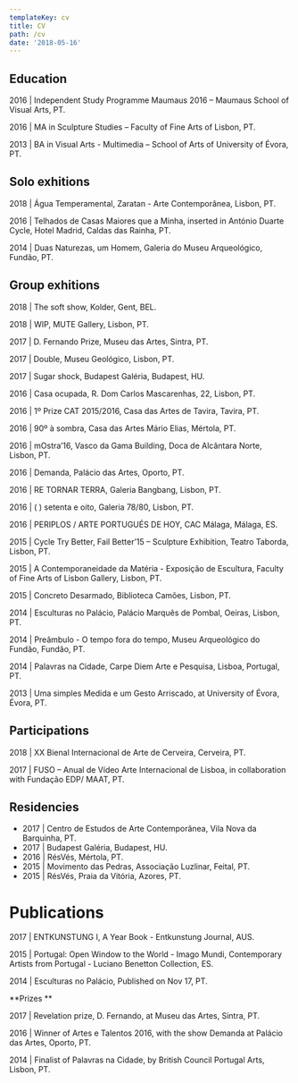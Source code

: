 ```yaml
---
templateKey: cv
title: CV
path: /cv
date: '2018-05-16'
---
```

## Education

2016 | Independent Study Programme Maumaus 2016 – Maumaus School of Visual Arts, PT. 

2016 | MA in Sculpture Studies – Faculty of Fine Arts of Lisbon, PT.

2013 | BA in Visual Arts - Multimedia – School of Arts of University of Évora, PT.



## Solo exhitions

2018 | Água Temperamental, Zaratan - Arte Contemporânea, Lisbon, PT. 

2016 | Telhados de Casas Maiores que a Minha, inserted in António Duarte Cycle, Hotel Madrid, Caldas das Rainha, PT. 

2014 | Duas Naturezas, um Homem, Galeria do Museu Arqueológico, Fundão, PT.



## Group exhitions 

2018 | The soft show, Kolder, Gent, BEL. 

2018 | WIP, MUTE Gallery, Lisbon, PT. 

2017 | D. Fernando Prize, Museu das Artes, Sintra, PT. 

2017 | Double, Museu Geológico, Lisbon, PT. 

2017 | Sugar shock, Budapest Galéria, Budapest, HU. 

2016 | Casa ocupada, R. Dom Carlos Mascarenhas, 22, Lisbon, PT. 

2016 | 1º Prize CAT 2015/2016, Casa das Artes de Tavira, Tavira, PT. 

2016 | 90º à sombra, Casa das Artes Mário Elias, Mértola, PT. 

2016 | mOstra’16, Vasco da Gama Building, Doca de Alcântara Norte, Lisbon, PT. 

2016 | Demanda, Palácio das Artes, Oporto, PT. 

2016 | RE TORNAR TERRA, Galeria Bangbang, Lisbon, PT. 

2016 | ( ) setenta e oito, Galeria 78/80, Lisbon, PT. 

2016 | PERIPLOS / ARTE PORTUGUÉS DE HOY, CAC Málaga, Málaga, ES. 

2015 | Cycle Try Better, Fail Better’15 – Sculpture Exhibition, Teatro Taborda, Lisbon, PT.

2015 | A Contemporaneidade da Matéria - Exposição de Escultura, Faculty of Fine Arts of Lisbon Gallery, Lisbon, PT. 

2015 | Concreto Desarmado, Biblioteca Camões, Lisbon, PT.

2014 | Esculturas no Palácio, Palácio Marquês de Pombal, Oeiras, Lisbon, PT.

2014 | Preâmbulo - O tempo fora do tempo, Museu Arqueológico do Fundão, Fundão, PT.

2014 | Palavras na Cidade, Carpe Diem Arte e Pesquisa, Lisboa, Portugal, PT.

2013 | Uma simples Medida e um Gesto Arriscado, at University of Évora, Évora, PT. 



## Participations

2018 | XX Bienal Internacional de Arte de Cerveira, Cerveira, PT. 

2017 | FUSO – Anual de Vídeo Arte Internacional de Lisboa, in collaboration with Fundação EDP/ MAAT, PT.



## Residencies

* 2017 | Centro de Estudos de Arte Contemporânea, Vila Nova da Barquinha, PT. 
* 2017 | Budapest Galéria, Budapest, HU.
* 2016 | RésVés, Mértola, PT.
* 2015 | Movimento das Pedras, Associação Luzlinar, Feital, PT. 
* 2015 | RésVés, Praia da Vitória, Azores, PT.



# Publications

2017 | ENTKUNSTUNG I, A Year Book - Entkunstung Journal, AUS.

2015 | Portugal: Open Window to the World - Imago Mundi, Contemporary Artists from Portugal - Luciano Benetton Collection, ES. 

2014 | Esculturas no Palácio, Published on Nov 17, PT.



**Prizes **

2017 | Revelation prize, D. Fernando, at Museu das Artes, Sintra, PT. 

2016 | Winner of Artes e Talentos 2016, with the show Demanda at Palácio das Artes, Oporto, PT.

2014 | Finalist of Palavras na Cidade, by British Council Portugal Arts, Lisbon, PT.
